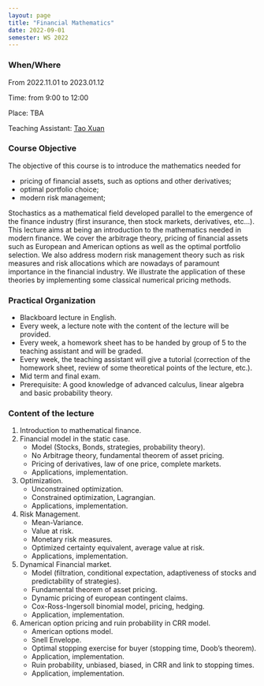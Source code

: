 ```yaml
---
layout: page
title: "Financial Mathematics"
date: 2022-09-01
semester: WS 2022
---
```

### When/Where


From 2022.11.01 to 2023.01.12


Time: from 9:00 to 12:00

Place: TBA

Teaching Assistant: [Tao Xuan](mailto:taoxuan@sjtu.edu.cn)

### Course Objective

The objective of this course is to introduce the mathematics needed for

* pricing of financial assets, such as options and other derivatives;
* optimal portfolio choice;
* modern risk management;

Stochastics as a mathematical field developed parallel to the emergence of the finance industry (first insurance, then stock markets, derivatives, etc...).
This lecture aims at being an introduction to the mathematics needed in modern finance.
We cover the arbitrage theory, pricing of financial assets such as European and American options as well as the optimal portfolio selection.
We also address modern risk management theory such as risk measures and risk allocations which are nowadays of paramount importance in the financial industry.
We illustrate the application of these theories by implementing some classical numerical pricing methods.

### Practical Organization

* Blackboard lecture in English.
* Every week, a lecture note with the content of the lecture will be provided.
* Every week, a homework sheet has to be handed by group of 5 to the teaching assistant and will be graded.
* Every week, the teaching assistant will give a tutorial (correction of the homework sheet, review of some theoretical points of the lecture, etc.).
* Mid term and final exam.
* Prerequisite: A good knowledge of advanced calculus, linear algebra and basic probability theory.

### Content of the lecture


1. Introduction to mathematical finance.
2. Financial model in the static case.
    * Model (Stocks, Bonds, strategies, probability theory).
    * No Arbitrage theory, fundamental theorem of asset pricing.
    * Pricing of derivatives, law of one price, complete markets.
    * Applications, implementation.
3. Optimization.
    * Unconstrained optimization.
    * Constrained optimization, Lagrangian.
    * Applications, implementation.
4. Risk Management.
    * Mean-Variance.
    * Value at risk.
    * Monetary risk measures.
    * Optimized certainty equivalent, average value at risk.
    * Applications, implementation.
5. Dynamical Financial market.
    * Model (filtration, conditional expectation, adaptiveness of stocks and predictability of strategies).
    * Fundamental theorem of asset pricing.
    * Dynamic pricing of european contingent claims.
    * Cox-Ross-Ingersoll binomial model, pricing, hedging.
    * Application, implementation.
6. American option pricing and ruin probability in CRR model.
    * American options model.
    * Snell Envelope.
    * Optimal stopping exercise for buyer (stopping time, Doob’s theorem).
    * Application, implementation.
    * Ruin probability, unbiased, biased, in CRR and link to stopping times.
    * Application, implementation.
